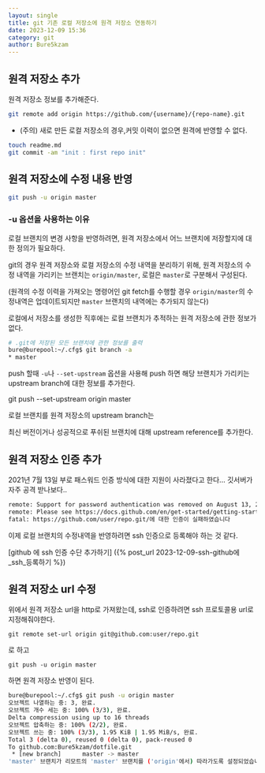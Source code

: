 ```yaml
---
layout: single
title: git 기존 로컬 저장소에 원격 저장소 연동하기
date: 2023-12-09 15:36
category: git
author: Bure5kzam
---
```



## 원격 저장소 추가

원격 저장소 정보를 추가해준다.

```bash
git remote add origin https://github.com/{username}/{repo-name}.git
```

* (주의) 새로 만든 로컬 저장소의 경우,커밋 이력이 없으면 원격에 반영할 수 없다.

```bash
touch readme.md
git commit -am "init : first repo init"
```

## 원격 저장소에 수정 내용 반영

```bash
git push -u origin master
```

### -u 옵션을 사용하는 이유

로컬 브랜치의 변경 사항을 반영하려면, 원격 저장소에서 어느 브랜치에 저장할지에 대한 정의가 필요하다.

git의 경우 원격 저장소와 로컬 저장소의 수정 내역을 분리하기 위해, 원격 저장소의 수정 내역을 가리키는 브랜치는 `origin/master`, 로컬은 `master`로 구분해서 구성된다.

(원격의 수정 이력을 가져오는 명령어인 git fetch를 수행할 경우 `origin/master`의 수정내역은 업데이트되지만 `master` 브랜치의 내역에는 추가되지 않는다)

로컬에서 저장소를 생성한 직후에는 로컬 브랜치가 추적하는 원격 저장소에 관한 정보가 없다.


```bash
# .git에 저장된 모든 브랜치에 관한 정보를 출력
bure@burepool:~/.cfg$ git branch -a
* master
```

push 할때 `-u`나 `--set-upstream` 옵션을 사용해 push 하면 해당 브랜치가 가리키는 upstream branch에 대한 정보를 추가한다.

git push --set-upstream origin master

로컬 브랜치를 원격 저장소의 upstream branch는 


최신 버전이거나 성공적으로 푸쉬된 브랜치에 대해 upstream reference를 추가한다.

## 원격 저장소 인증 추가

2021년 7월 13일 부로 패스워드 인증 방식에 대한 지원이 사라졌다고 한다... 깃서버가 자주 공격 받나보다..

```bash
remote: Support for password authentication was removed on August 13, 2021.
remote: Please see https://docs.github.com/en/get-started/getting-started-with-git/about-remote-repositories#cloning-with-https-urls for information on currently recommended modes of authentication.
fatal: https://github.com/user/repo.git/에 대한 인증이 실패하였습니다
```

이제 로컬 브랜치의 수정내역을 반영하려면 ssh 인증으로 등록해야 하는 것 같다.


[github 에 ssh 인증 수단 추가하기] ({% post_url 2023-12-09-ssh-github에_ssh_등록하기 %})

## 원격 저장소 url 수정

위에서 원격 저장소 url을 http로 가져왔는데, ssh로 인증하려면 ssh 프로토콜용 url로 지정해줘야한다.


`git remote set-url origin git@github.com:user/repo.git`

로 하고 

`git push -u origin master`

하면 원격 저장소 반영이 된다.

```bash
bure@burepool:~/.cfg$ git push -u origin master
오브젝트 나열하는 중: 3, 완료.
오브젝트 개수 세는 중: 100% (3/3), 완료.
Delta compression using up to 16 threads
오브젝트 압축하는 중: 100% (2/2), 완료.
오브젝트 쓰는 중: 100% (3/3), 1.95 KiB | 1.95 MiB/s, 완료.
Total 3 (delta 0), reused 0 (delta 0), pack-reused 0
To github.com:Bure5kzam/dotfile.git
 * [new branch]      master -> master
'master' 브랜치가 리모트의 'master' 브랜치를 ('origin'에서) 따라가도록 설정되었습니다.

```
